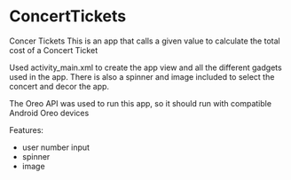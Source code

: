 # ConcertTickets
Concer Tickets
This is an app that calls a given value to calculate the total cost of a Concert Ticket

Used activity_main.xml to create the app view and all the different gadgets used in the app. 
There is also a spinner and image included to select the concert and decor the app.

The Oreo API was used to run this app, so it should run with compatible Android Oreo devices

Features:
- user number input
- spinner
- image
